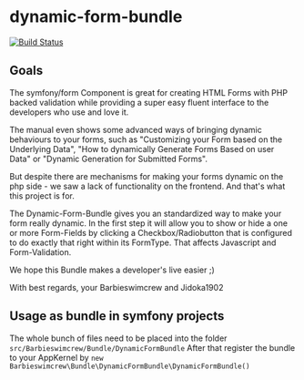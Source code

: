 # dynamic-form-bundle

[![Build Status](https://travis-ci.org/barbieswimcrew/dynamic-form-bundle.svg?branch=master)](https://travis-ci.org/barbieswimcrew/dynamic-form-bundle)

## Goals
The symfony/form Component is great for creating HTML Forms with PHP backed validation while providing a super easy fluent interface to the developers who use and love it.

The manual even shows some advanced ways of bringing dynamic behaviours to your forms, such as "Customizing your Form based on the Underlying Data", "How to dynamically Generate Forms Based on user Data" or "Dynamic Generation for Submitted Forms".

But despite there are mechanisms for making your forms dynamic on the php side - we saw a lack of functionality on the frontend. And that's what this project is for.

The Dynamic-Form-Bundle gives you an standardized way to make your form really dynamic. In the first step it will allow you to show or hide a one or more Form-Fields by clicking a Checkbox/Radiobutton that is configured to do exactly that right within its FormType. That affects Javascript and Form-Validation.

We hope this Bundle makes a developer's live easier ;)

With best regards, your Barbieswimcrew and Jidoka1902

## Usage as bundle in symfony projects
The whole bunch of files need to be placed into the folder `src/Barbieswimcrew/Bundle/DynamicFormBundle` 
After that register the bundle to your AppKernel by `new Barbieswimcrew\Bundle\DynamicFormBundle\DynamicFormBundle()`
